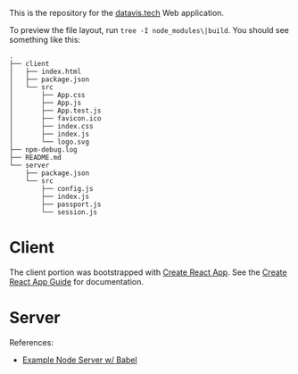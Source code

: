 This is the repository for the [datavis.tech](datavis.tech) Web application.

To preview the file layout, run `tree -I node_modules\|build`. You should see something like this:

```
.
├── client
│   ├── index.html
│   ├── package.json
│   └── src
│       ├── App.css
│       ├── App.js
│       ├── App.test.js
│       ├── favicon.ico
│       ├── index.css
│       ├── index.js
│       └── logo.svg
├── npm-debug.log
├── README.md
└── server
    ├── package.json
    └── src
        ├── config.js
        ├── index.js
        ├── passport.js
        └── session.js
```

# Client

The client portion was bootstrapped with [Create React App](https://github.com/facebookincubator/create-react-app). See the [Create React App Guide](https://github.com/facebookincubator/create-react-app/blob/master/template/README.md) for documentation.

# Server

References:

 * [Example Node Server w/ Babel](https://github.com/babel/example-node-server)
